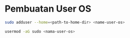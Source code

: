 # Pembuatan User OS

```bash
sudo adduser --home=<path-to-home-dir> <name-user-os>
```

```bash
usermod -aG sudo <nama-user-os>
```
